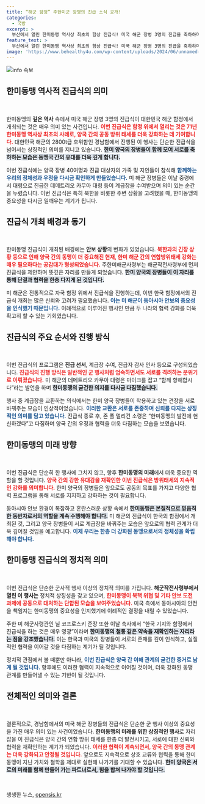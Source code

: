 ```yaml
---
title: “해군 함정” 주한미군 장병의 진급 소식 공개!
categories:
  - 국방
excerpt: >
  부산에서 열린 한미동맹 역사상 최초의 함상 진급식! 미국 해군 장병 3명의 진급을 축하하며, 한미 동맹의 굳건한 의지를 재확인한 뜻깊은 자리. 그 의미가 궁금하다면 클릭하세요!
feature_text: >
  부산에서 열린 한미동맹 역사상 최초의 함상 진급식! 미국 해군 장병 3명의 진급을 축하하며, 한미 동맹의 굳건한 의지를 재확인한 뜻깊은 자리. 그 의미가 궁금하다면 클릭하세요!
image: 'https://www.behealthy4u.com/wp-content/uploads/2024/06/unnamed-file.png'
---
```


<p><img src="https://www.behealthy4u.com/wp-content/uploads/2024/06/unnamed-file.png" alt="info 속보" /></p>

<h2 data-ke-size="size26">한미동맹 역사적 진급식의 의미</h2>

<p data-ke-size="size16">&nbsp;</p>

<p>한미동맹의 <b>깊은 역사</b> 속에서 미국 해군 장병 3명의 진급식이 대한민국 해군 함정에서 개최되는 것은 매우 의미 있는 사건입니다. <b><span style="color: #ee2323;">이번 진급식은 함정 위에서 열리는 것은 71년 한미동맹 역사상 최초의 사례로, 양국 간의 공동 방위 태세를 더욱 강화하는 데 기여합니다.</span></b> 대한민국 해군의 2800t급 호위함인 경남함에서 진행된 이 행사는 단순한 진급식을 넘어서는 상징적인 의미를 지니고 있습니다. <b><span style="background-color: #21538527;">한미 양국의 장병들이 함께 모여 서로를 축하하는 모습은 동맹국 간의 유대를 더욱 깊게 합니다.</span></b> </p>

<p>이번 진급식에는 양국 장병 40여명과 진급 대상자의 가족 및 지인들이 참석해 <b><span style="color: #1a5490;">함께하는 우리의 정체성과 우정을 다시금 확인하게 만들었습니다.</span></b> 미 해군 장병들은 이날 중령에서 대령으로 진급한 데메트리오 카무아 대령 등이 계급장을 수여받으며 의미 있는 순간을 누렸습니다. 이번 진급식은 특히 북한을 비롯한 주변 상황을 고려했을 때, 한미동맹의 중요성을 다시금 일깨우는 계기가 됩니다.</p>

<h2 data-ke-size="size26">진급식 개최 배경과 동기</h2>

<p data-ke-size="size16">&nbsp;</p>

<p>한미동맹 진급식이 개최된 배경에는 <b>안보 상황</b>의 변화가 있었습니다. <b><span style="color: #ee2323;">북한과의 긴장 상황 등으로 인해 양국 간의 동맹이 더 중요해진 현재, 한미 해군 간의 연합방위태세 강화는 매우 필요하다는 공감대가 형성되었습니다.</span></b> 주한미해군사령부는 해군작전사령부에 먼저 진급식을 제안하며 뜻깊은 자리를 만들게 되었습니다. <b><span style="background-color: #21538527;">한미 양국의 장병들이 이 자리를 통해 단결과 협력을 한층 다지게 된 것입니다.</span></b></p>

<p>미 해군은 전통적으로 자국 함정 위에서 진급식을 진행하는데, 이번 한국 함정에서의 진급식 개최는 많은 신뢰와 고려가 필요했습니다. <b><span style="color: #1a5490;">이는 미 해군이 동아시아 안보의 중요성을 인식했기 때문입니다.</span></b> 이례적으로 이루어진 행사인 만큼 두 나라의 협력 강화를 더욱 확고히 할 수 있는 기회였습니다.</p>

<h2 data-ke-size="size26">진급식의 주요 순서와 진행 방식</h2>

<p data-ke-size="size16">&nbsp;</p>

<p>이번 진급식의 프로그램은 <b>진급 선서</b>, 계급장 수여, 진급자 감사 인사 등으로 구성되었습니다. <b><span style="color: #ee2323;">진급식의 진행 방식은 일반적인 군 행사처럼 엄숙하면서도 서로를 격려하는 분위기로 이뤄졌습니다.</span></b> 미 해군의 데메트리오 카무아 대령은 마이크를 잡고 “함께 항해합시다”라는 발언을 하며 <b><span style="background-color: #21538527;">한미동맹의 굳건한 의지를 다시금 다짐했습니다.</span></b> </p>

<p>행사 중 계급장을 교환하는 의식에서는 한미 양국 장병들이 착용하고 있는 견장을 서로 바꿔주는 모습이 인상적이었습니다. <b><span style="color: #1a5490;">이러한 교환은 서로를 존중하며 신뢰를 다지는 상징적인 의미를 담고 있습니다.</span></b> 진급식 종료 후, 존 폴 멀리건 소령은 “한미동맹의 발전에 헌신하겠다”고 다짐하며 양국 간의 우정과 협력을 더욱 다짐하는 모습을 보였습니다.</p>

<h2 data-ke-size="size26">한미동맹의 미래 방향</h2>

<p data-ke-size="size16">&nbsp;</p>

<p>이번 진급식은 단순히 한 행사에 그치지 않고, 향후 <b>한미동맹의 미래</b>에서 더욱 중요한 역할을 할 것입니다. <b><span style="color: #ee2323;">양국 간의 강한 유대감을 재확인한 이번 진급식은 방위태세의 지속적인 강화를 의미합니다.</span></b> 한미 양국의 장병들은 앞으로도 공동의 목표를 가지고 다양한 협력 프로그램을 통해 서로를 지지하고 강화하는 것이 필요합니다. </p>

<p>동아시아 안보 환경이 복잡하고 혼란스러운 상황 속에서 <b><span style="background-color: #21538527;">한미동맹은 본질적으로 믿음직한 동반자로서의 역할을 계속 수행해야 합니다.</span></b> 미 해군의 진급식이 한국의 함정에서 개최된 것, 그리고 양국 장병들이 서로 계급장을 바꿔주는 모습은 앞으로의 협력 관계가 더욱 깊어질 것임을 예고합니다. <b><span style="color: #1a5490;">이제 우리는 한층 더 강화된 동맹으로서의 정체성을 확립해야 합니다.</span></b></p>

<h2 data-ke-size="size26">한미동맹 진급식의 정치적 의미</h2>

<p data-ke-size="size16">&nbsp;</p>

<p>이번 진급식은 단순한 군사적 행사 이상의 정치적 의미를 가집니다. <b>해군작전사령부에서 열린 이 행사는</b> 정치적 상징성을 갖고 있으며, <b><span style="color: #ee2323;">한미동맹이 북핵 위협 및 기타 안보 도전 과제에 공동으로 대처하는 단합된 모습을 보여주었습니다.</span></b> 미국 측에서 동아시아의 안전을 책임지는 한미동맹의 중요성을 인지했기에 이례적인 결정을 내릴 수 있었습니다. </p>

<p>주한 미 해군사령관인 닐 코프로스키 준장 또한 이날 축사에서 “한국 기지와 함정에서 진급식을 하는 것은 매우 영광”이라며 <b><span style="background-color: #21538527;">한미동맹의 철통 같은 약속을 재확인하는 자리라는 점을 강조했습니다.</span></b> 이는 한국과 미국의 장병들이 서로의 존재를 깊이 인식하고, 실질적인 협력을 이어갈 것을 다짐하는 계기가 될 것입니다. </p>

<p>정치적 관점에서 볼 때뿐만 아니라, <b><span style="color: #1a5490;">이번 진급식은 양국 간 이해 관계의 굳건한 증거로 남게 될 것입니다.</span></b> 향후에도 이러한 협력이 지속적으로 이어질 것이며, 더욱 강화된 동맹 관계를 만들어낼 수 있는 기반이 될 것입니다.</p>

<h2 data-ke-size="size26">전체적인 의미와 결론</h2>

<p data-ke-size="size16">&nbsp;</p>

<p>결론적으로, 경남함에서의 미국 해군 장병들의 진급식은 단순한 군 행사 이상의 중요성을 가진 매우 의미 있는 사건이었습니다. <b>한미동맹의 미래를 위한 상징적인 행사</b>로 자리잡을 이 진급식은 양국 간의 연합 방위 태세를 한층 더 발전시키고, 서로에 대한 신뢰와 협력을 재확인하는 계기가 되었습니다. <b><span style="color: #ee2323;">이러한 협력이 계속되면서, 양국 간의 동맹 관계는 더욱 강화되고 안정될 것입니다.</span></b> 앞으로도 지속적으로 상호 교류와 협력을 통해 한미동맹이 지닌 가치와 철학을 제대로 실현해 나가기를 기대할 수 있습니다. <b><span style="background-color: #21538527;">한미 양국은 서로의 미래를 함께 만들어 가는 파트너로서, 힘을 합쳐 나가야 할 것입니다.</span></b> </p>

<p data-ke-size="size16">&nbsp;</p>
생생한 뉴스, <a href="https://opensis.kr" rel="dofollow">opensis.kr</a>


